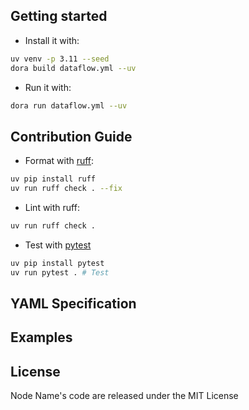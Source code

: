 ## Getting started

- Install it with:

```bash
uv venv -p 3.11 --seed
dora build dataflow.yml --uv
```

- Run it with:

```bash
dora run dataflow.yml --uv
```

## Contribution Guide

- Format with [ruff](https://docs.astral.sh/ruff/):

```bash
uv pip install ruff
uv run ruff check . --fix
```

- Lint with ruff:

```bash
uv run ruff check .
```

- Test with [pytest](https://github.com/pytest-dev/pytest)

```bash
uv pip install pytest
uv run pytest . # Test
```

## YAML Specification

## Examples

## License

Node Name's code are released under the MIT License
